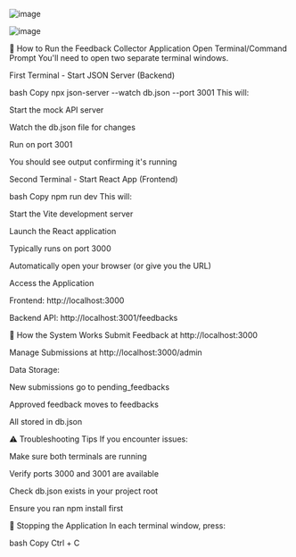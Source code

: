 ![image](https://github.com/user-attachments/assets/b4bd0478-b4dd-4af5-abf5-d2b8c8fd8130)

![image](https://github.com/user-attachments/assets/5ffefe05-a205-439c-9fd4-f0e7d7ac7121)

🚀 How to Run the Feedback Collector Application
Open Terminal/Command Prompt
You'll need to open two separate terminal windows.

First Terminal - Start JSON Server (Backend)

bash
Copy
npx json-server --watch db.json --port 3001
This will:

Start the mock API server

Watch the db.json file for changes

Run on port 3001

You should see output confirming it's running

Second Terminal - Start React App (Frontend)

bash
Copy
npm run dev
This will:

Start the Vite development server

Launch the React application

Typically runs on port 3000

Automatically open your browser (or give you the URL)

Access the Application

Frontend: http://localhost:3000

Backend API: http://localhost:3001/feedbacks

🔄 How the System Works
Submit Feedback at http://localhost:3000

Manage Submissions at http://localhost:3000/admin

Data Storage:

New submissions go to pending_feedbacks

Approved feedback moves to feedbacks

All stored in db.json

⚠️ Troubleshooting Tips
If you encounter issues:

Make sure both terminals are running

Verify ports 3000 and 3001 are available

Check db.json exists in your project root

Ensure you ran npm install first

🛑 Stopping the Application
In each terminal window, press:

bash
Copy
Ctrl + C


